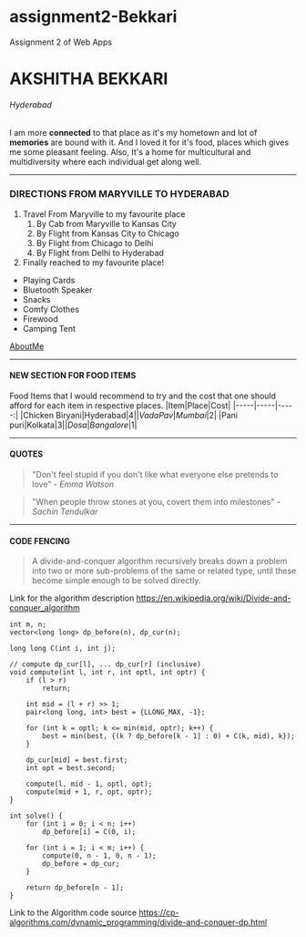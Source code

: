 # assignment2-Bekkari
Assignment 2 of Web Apps

# AKSHITHA BEKKARI
###### Hyderabad

I am more **connected** to that place as it's my hometown and lot of **memories** are bound with it. And I loved it for it's food, places which gives me some pleasant feeling. Also, It's a home for multicultural and multidiversity where each individual get along well.

----

### DIRECTIONS FROM MARYVILLE TO HYDERABAD
1. Travel From Maryville to my favourite place
   1. By Cab from Maryville to Kansas City
   2. By Flight from Kansas City to Chicago
   3. By Flight from Chicago to Delhi
   4. By Flight from Delhi to Hyderabad 
2. Finally reached to my favourite place!
* Playing Cards
* Bluetooth Speaker
* Snacks
* Comfy Clothes
* Firewood
* Camping Tent

[AboutMe](AboutMe.md)

-------

#### NEW SECTION FOR FOOD ITEMS
Food Items that I would recommend to try and the cost that one should afford for each item in respective places.
|Item|Place|Cost|
|-----|-----|-----:|
|Chicken Biryani|Hyderabad|$4|
|Vada Pav|Mumbai|$2|
|Pani puri|Kolkata|$3|
|Dosa|Bangalore|$1|

--------

#### QUOTES
> "Don't feel stupid if you don't like what everyone else pretends to love" - *Emma Watson*

> "When people throw stones at you, covert them into milestones" - *Sachin Tendulkar*

----------

#### CODE FENCING
> A divide-and-conquer algorithm recursively breaks down a problem into two or more sub-problems of the same or related type, until these become simple enough to be solved directly.

Link for the algorithm description <https://en.wikipedia.org/wiki/Divide-and-conquer_algorithm>
```
int m, n;
vector<long long> dp_before(n), dp_cur(n);

long long C(int i, int j);

// compute dp_cur[l], ... dp_cur[r] (inclusive)
void compute(int l, int r, int optl, int optr) {
    if (l > r)
        return;

    int mid = (l + r) >> 1;
    pair<long long, int> best = {LLONG_MAX, -1};

    for (int k = optl; k <= min(mid, optr); k++) {
        best = min(best, {(k ? dp_before[k - 1] : 0) + C(k, mid), k});
    }

    dp_cur[mid] = best.first;
    int opt = best.second;

    compute(l, mid - 1, optl, opt);
    compute(mid + 1, r, opt, optr);
}

int solve() {
    for (int i = 0; i < n; i++)
        dp_before[i] = C(0, i);

    for (int i = 1; i < m; i++) {
        compute(0, n - 1, 0, n - 1);
        dp_before = dp_cur;
    }

    return dp_before[n - 1];
}
```
Link to the Algorithm code source <https://cp-algorithms.com/dynamic_programming/divide-and-conquer-dp.html>